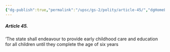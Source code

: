 ```yaml
---
{"dg-publish":true,"permalink":"/upsc/gs-2/polity/article-45/","dgHomeLink":true,"dgPassFrontmatter":false}
---
```


##### Article 45.
‘The state shall endeavour to provide early childhood care and education for all children until they complete the age of six years